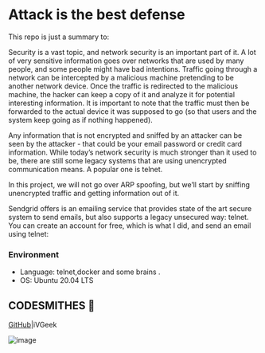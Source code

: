 # Attack is the best defense 

This repo is just a summary to:

Security is a vast topic, and network security is an important part of it. A lot of very sensitive information goes over networks that are used by many people, and some people might have bad intentions. Traffic going through a network can be intercepted by a malicious machine pretending to be another network device. Once the traffic is redirected to the malicious machine, the hacker can keep a copy of it and analyze it for potential interesting information. It is important to note that the traffic must then be forwarded to the actual device it was supposed to go (so that users and the system keep going as if nothing happened).

Any information that is not encrypted and sniffed by an attacker can be seen by the attacker - that could be your email password or credit card information. While today’s network security is much stronger than it used to be, there are still some legacy systems that are using unencrypted communication means. A popular one is telnet.

In this project, we will not go over ARP spoofing, but we’ll start by sniffing unencrypted traffic and getting information out of it.

Sendgrid offers is an emailing service that provides state of the art secure system to send emails, but also supports a legacy unsecured way: telnet. You can create an account for free, which is what I did, and send an email using telnet:


### Environment
* Language: telnet,docker and some brains .
* OS: Ubuntu 20.04 LTS

## CODESMITHES 🦊

[GitHub](https://github.com/iVGeek)|iVGeek


![image](https://s3.amazonaws.com/alx-intranet.hbtn.io/uploads/medias/2020/9/01c5a1e3f29d290b188d34be5cf534d3255058a7.png?X-Amz-Algorithm=AWS4-HMAC-SHA256&X-Amz-Credential=AKIARDDGGGOUSBVO6H7D%2F20230322%2Fus-east-1%2Fs3%2Faws4_request&X-Amz-Date=20230322T171942Z&X-Amz-Expires=86400&X-Amz-SignedHeaders=host&X-Amz-Signature=391f7d5835391df5de3c07425b67cfeaa310818145d5ddd88166bc4ee3d41c8c)
